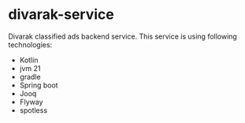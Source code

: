 # divarak-service
Divarak classified ads backend service.
This service is using following technologies:
- Kotlin
- jvm 21
- gradle
- Spring boot
- Jooq
- Flyway
- spotless